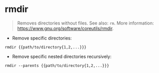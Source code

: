 # rmdir

> Removes directories without files.
> See also: `rm`.
> More information: <https://www.gnu.org/software/coreutils/rmdir>.

- Remove specific directories:

`rmdir {{path/to/directory{1,2,...}}}`

- Remove specific nested directories recursively:

`rmdir --parents {{path/to/directory{1,2,...}}}`
